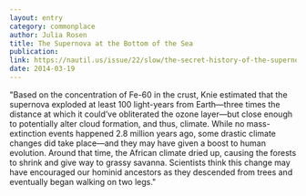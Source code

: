 ```yaml
---
layout: entry
category: commonplace
author: Julia Rosen
title: The Supernova at the Bottom of the Sea
publication:
link: https://nautil.us/issue/22/slow/the-secret-history-of-the-supernova-at-the-bottom-of-the-sea
date: 2014-03-19
---
```


"Based on the concentration of Fe-60 in the crust, Knie estimated that the supernova exploded at least 100 light-years from Earth—three times the distance at which it could’ve obliterated the ozone layer—but close enough to potentially alter cloud formation, and thus, climate. While no mass-extinction events happened 2.8 million years ago, some drastic climate changes did take place—and they may have given a boost to human evolution. Around that time, the African climate dried up, causing the forests to shrink and give way to grassy savanna. Scientists think this change may have encouraged our hominid ancestors as they descended from trees and eventually began walking on two legs."
 
 
